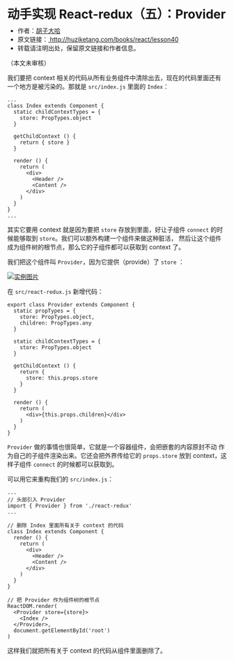  <div class="post__title">
        <h1>动手实现 React-redux（五）：Provider</h1>
    </div>
    <div class="post__meta">
        <p></p>
    </div>
    <div class="post__content"?>
      <ul style="font-size: 14px; margin-top: -10px;">
  <li>
    作者：<a href="https://www.zhihu.com/people/hu-zi-da-ha" target="_blank">胡子大哈</a>
  </li>
  <li>
    原文链接：<a href="http://huziketang.com/books/react/lesson40"> http://huziketang.com/books/react/lesson40 </a>
  </li>
  <li>转载请注明出处，保留原文链接和作者信息。</li>
</ul>

<p>（本文未审核）</p>

<p>我们要把 context 相关的代码从所有业务组件中清除出去，现在的代码里面还有一个地方是被污染的。那就是 <code>src/index.js</code>  里面的 <code>Index</code>：</p>

<pre><code class="language-javascript">...
class Index extends Component {
  static childContextTypes = {
    store: PropTypes.object
  }

  getChildContext () {
    return { store }
  }

  render () {
    return (
      &lt;div&gt;
        &lt;Header /&gt;
        &lt;Content /&gt;
      &lt;/div&gt;
    )
  }
}
...
</code></pre>

<p>其实它要用 context 就是因为要把 <code>store</code> 存放到里面，好让子组件 <code>connect</code> 的时候能够取到 <code>store</code>。我们可以额外构建一个组件来做这种脏活，
然后让这个组件成为组件树的根节点，那么它的子组件都可以获取到 context 了。</p>

<p>我们把这个组件叫 <code>Provider</code>，因为它提供（provide）了 <code>store</code>
：</p>

<p><a href="http://huzidaha.github.io/static/assets/img/posts/B5DD0B85-6119-4BC3-9626-59E564B45275.png" target="_blank"><img src="http://huzidaha.github.io/static/assets/img/posts/B5DD0B85-6119-4BC3-9626-59E564B45275.png" alt="实例图片" /></a></p>

<p>在 <code>src/react-redux.js</code> 新增代码：</p>

<pre><code class="language-javascript">export class Provider extends Component {
  static propTypes = {
    store: PropTypes.object,
    children: PropTypes.any
  }

  static childContextTypes = {
    store: PropTypes.object
  }

  getChildContext () {
    return {
      store: this.props.store
    }
  }

  render () {
    return (
      &lt;div&gt;{this.props.children}&lt;/div&gt;
    )
  }
}
</code></pre>

<p><code>Provider</code> 做的事情也很简单，它就是一个容器组件，会把嵌套的内容原封不动
作为自己的子组件渲染出来。它还会把外界传给它的 <code>props.store</code> 放到 context，这样子组件 <code>connect</code> 的时候都可以获取到。</p>

<p>可以用它来重构我们的 <code>src/index.js</code>：</p>

<pre><code class="language-javascript">...
// 头部引入 Provider
import { Provider } from './react-redux'
...

// 删除 Index 里面所有关于 context 的代码
class Index extends Component {
  render () {
    return (
      &lt;div&gt;
        &lt;Header /&gt;
        &lt;Content /&gt;
      &lt;/div&gt;
    )
  }
}

// 把 Provider 作为组件树的根节点
ReactDOM.render(
  &lt;Provider store={store}&gt;
    &lt;Index /&gt;
  &lt;/Provider&gt;,
  document.getElementById('root')
)
</code></pre>

<p>这样我们就把所有关于 context 的代码从组件里面删除了。</p>